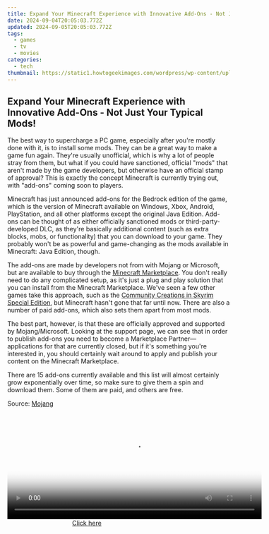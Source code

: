 ```yaml
---
title: Expand Your Minecraft Experience with Innovative Add-Ons - Not Just Your Typical Mods!
date: 2024-09-04T20:05:03.772Z
updated: 2024-09-05T20:05:03.772Z
tags:
  - games
  - tv
  - movies
categories:
  - tech
thumbnail: https://static1.howtogeekimages.com/wordpress/wp-content/uploads/2023/05/minecraft-2.jpg
---
```


## Expand Your Minecraft Experience with Innovative Add-Ons - Not Just Your Typical Mods!

The best way to supercharge a PC game, especially after you're mostly done with it, is to install some mods. They can be a great way to make a game fun again. They're usually unofficial, which is why a lot of people stray from them, but what if you could have sanctioned, official "mods" that aren't made by the game developers, but otherwise have an official stamp of approval? This is exactly the concept Minecraft is currently trying out, with "add-ons" coming soon to players.

 Minecraft has just announced add-ons for the Bedrock edition of the game, which is the version of Minecraft available on Windows, Xbox, Android, PlayStation, and all other platforms except the original Java Edition. Add-ons can be thought of as either officially sanctioned mods or third-party-developed DLC, as they're basically additional content (such as extra blocks, mobs, or functionality) that you can download to your game. They probably won't be as powerful and game-changing as the mods available in Minecraft: Java Edition, though.

 The add-ons are made by developers not from with Mojang or Microsoft, but are available to buy through the [Minecraft Marketplace](https://www.minecraft.net/en-us/catalog). You don't really need to do any complicated setup, as it's just a plug and play solution that you can install from the Minecraft Marketplace. We've seen a few other games take this approach, such as the [Community Creations in Skyrim Special Edition](https://creations.bethesda.net/en/skyrim/featured), but Minecraft hasn't gone that far until now. There are also a number of paid add-ons, which also sets them apart from most mods.

 The best part, however, is that these are officially approved and supported by Mojang/Microsoft. Looking at the support page, we can see that in order to publish add-ons you need to become a Marketplace Partner—applications for that are currently closed, but if it's something you're interested in, you should certainly wait around to apply and publish your content on the Minecraft Marketplace.

 There are 15 add-ons currently available and this list will almost certainly grow exponentially over time, so make sure to give them a spin and download them. Some of them are paid, and others are free.

 Source: [Mojang](https://www.minecraft.net/en-us/article/introducing-add-ons)

<ins class="adsbygoogle"
     style="display:block"
     data-ad-format="autorelaxed"
     data-ad-client="ca-pub-7571918770474297"
     data-ad-slot="1223367746"></ins>



<ins class="adsbygoogle"
     style="display:block"
     data-ad-client="ca-pub-7571918770474297"
     data-ad-slot="8358498916"
     data-ad-format="auto"
     data-full-width-responsive="true"></ins>



<!-- affiliate ads begin -->
<span id="1983545">
					<video width="576" height="240" style="cursor:pointer"
           poster="//a.impactradius-go.com/display-clicktoplayimage/1983545.png"
           onclick="if(!this.playClicked){this.play();this.setAttribute('controls',true);this.playClicked=true;}">
	   <source src="//a.impactradius-go.com/display-ad/22993-1983545">
	   <img src="//a.impactradius-go.com/display-clicktoplayimage/1983545.png" style="border: none; height: 100%; width: 100%; object-fit: contain">
	</video>
	<div style="width:360px;text-align:center"><a href="javascript:window.open(decodeURIComponent('https%3A%2F%2Fhomestyler.sjv.io%2Fc%2F5597632%2F1983545%2F22993'), '_blank');void(0);">Click here</a></div>
</span>
<img height="0" width="0" src="https://imp.pxf.io/i/5597632/1983545/22993" style="position:absolute;visibility:hidden;" border="0" />
<!-- affiliate ads end -->